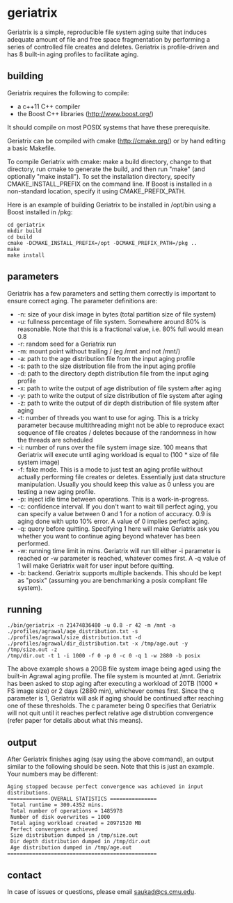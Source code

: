 # geriatrix

Geriatrix is a simple, reproducible file system aging suite that induces
adequate amount of file and free space fragmentation by performing a series of
controlled file creates and deletes. Geriatrix is profile-driven and has 8
built-in aging profiles to facilitate aging.

## building

Geriatrix requires the following to compile:
* a c++11 C++ compiler
* the Boost C++ libraries (http://www.boost.org/)

It should compile on most POSIX systems that have these prerequisite.

Geriatrix can be compiled with cmake (http://cmake.org/) or by
hand editing a basic Makefile.

To compile Geriatrix with cmake: make a build directory, change
to that directory, run cmake to generate the build, and then 
run "make" (and optionally "make install").  To set the 
installation directory, specify CMAKE_INSTALL_PREFIX on the 
command line.  If Boost is installed in a non-standard location,
specify it using CMAKE_PREFIX_PATH.

Here is an example of building Geriatrix to be installed in
/opt/bin using a Boost installed in /pkg:
```
cd geriatrix
mkdir build
cd build
cmake -DCMAKE_INSTALL_PREFIX=/opt -DCMAKE_PREFIX_PATH=/pkg ..
make
make install
```

## parameters

Geriatrix has a few parameters and setting them correctly is important to
ensure correct aging. The parameter definitions are:

- -n: size of your disk image in bytes (total partition size of file system)
- -u: fullness percentage of file system. Somewhere around 80% is reasonable.
  Note that this is a fractional value, i.e. 80% full would mean 0.8
- -r: random seed for a Geriatrix run
- -m: mount point without trailing / (eg /mnt and not /mnt/)
- -a: path to the age distribution file from the input aging profile
- -s: path to the size distribution file from the input aging profile
- -d: path to the directory depth distribution file from the input aging profile
- -x: path to write the output of age distribution of file system after aging
- -y: path to write the output of size distribution of file system after aging
- -z: path to write the output of dir depth distribution of file system after
  aging
- -t: number of threads you want to use for aging. This is a tricky parameter
  because multithreading might not be able to reproduce exact sequence of file
  creates / deletes because of the randomness in how the threads are scheduled
- -i: number of runs over the file system image size. 100 means that Geriatrix
  will execute until aging workload is equal to (100 * size of file system
  image)
- -f: fake mode. This is a mode to just test an aging profile without actually
  performing file creates or deletes. Essentially just data structure
  manipulation. Usually you should keep this value as 0 unless you are testing
  a new aging profile.
- -p: inject idle time between operations. This is a work-in-progress.
- -c: confidence interval. If you don't want to wait till perfect aging, you
  can specify a value between 0 and 1 for a notion of accuracy. 0.9 is aging
  done with upto 10% error. A value of 0 implies perfect aging.
- -q: query before quitting. Specifying 1 here will make Geriatrix ask you
  whether you want to continue aging beyond whatever has been performed.
- -w: running time limit in mins. Geriatrix will run till either -i parameter
  is reached or -w parameter is reached, whatever comes first. A -q value of 1
  will make Geriatrix wait for user input before quitting.
- -b: backend. Geriatrix supports multiple backends. This should be kept as
  "posix" (assuming you are benchmarking a posix compliant file system).

## running
```
./bin/geriatrix -n 21474836480 -u 0.8 -r 42 -m /mnt -a
./profiles/agrawal/age_distribution.txt -s
./profiles/agrawal/size_distribution.txt -d
./profiles/agrawal/dir_distribution.txt -x /tmp/age.out -y /tmp/size.out -z
/tmp/dir.out -t 1 -i 1000 -f 0 -p 0 -c 0 -q 1 -w 2880 -b posix
```
The above example shows a 20GB file system image being aged using the built-in
Agrawal aging profile. The file system is mounted at /mnt. Geriatrix has been
asked to stop aging after executing a workload of 20TB (1000 * FS image size)
or 2 days (2880 min), whichever comes first. Since the q parameter is 1,
Geriatrix will ask if aging should be continued after reaching one of these
thresholds. The c parameter being 0 specifies that Geriatrix will not quit
until it reaches perfect relative age distrubtion convergence (refer paper for
details about what this means).

## output

After Geriatrix finishes aging (say using the above command), an output similar
to the following should be seen. Note that this is just an example. Your
numbers may be different:
```
Aging stopped because perfect convergence was achieved in input distributions.
============= OVERALL STATISTICS ===============
 Total runtime = 300.4352 mins.
 Total number of operations = 1485978
 Number of disk overwrites = 1000
 Total aging workload created = 20971520 MB
 Perfect convergence achieved
 Size distribution dumped in /tmp/size.out
 Dir depth distribution dumped in /tmp/dir.out
 Age distribution dumped in /tmp/age.out
================================================
```

## contact

In case of issues or questions, please email saukad@cs.cmu.edu.
